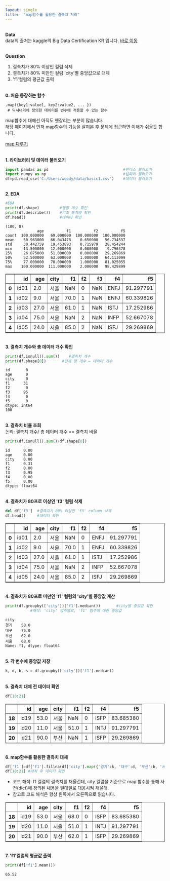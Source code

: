 ```yaml
---
layout: single
title:  "map함수를 활용한 결측치 처리"
---
```


<br/>**Data**<br/>
data의 출처는 kaggle의 Big Data Certification KR 입니다.
[바로 이동](https://www.kaggle.com/code/agileteam/py-t1-3-map-expected-questions/notebook)

<br/>**Question**<br/>

1. 결측치가 80% 이상인 컬럼 삭제
2. 결측치가 80% 미만인 컬럼 'city'별 중앙값으로 대체
3. 'f1'컬럼의 평균값 출력

<br/>**0. 처음 등장하는 함수**<br/>

    .map({key1:value1, key2:value2, ... })   
     # 딕셔너리에 정의한 데이터를 변수에 적용할 수 있는 함수
     
map함수에 대해선 아직도 헷갈리는 부분이 많습니다.<br/>
해당 페이지에서 먼저 map함수의 기능을 살펴본 후 문제에 접근하면 이해가 쉬울듯 합니다.

[map 다루기](https://www.dacon.io/codeshare/586)

<br/>**1. 라이브러리 및 데이터 불러오기**<br/>

```python
import pandas as pd                                 #판다스 불러오기
import numpy as np                                  #넘파이 불러오기
df=pd.read_csv('C:/Users/woody/data/basic1.csv')    #데이터 불러오기
```

<br/>**2. EDA**<br/>

```python
#EDA
print(df.shape)         #행열 개수 확인
print(df.describe())    #기초 통계량 확인
df.head()               #데이터 확인
```

    (100, 8)
                  age          f1          f2          f5
    count  100.000000   69.000000  100.000000  100.000000
    mean    50.963000   66.043478    0.650000   56.734537
    std     30.442759   19.453893    0.715979   28.454244
    min    -13.500000   12.000000    0.000000    9.796378
    25%     26.875000   51.000000    0.000000   29.269869
    50%     52.500000   63.000000    1.000000   64.113099
    75%     77.000000   78.000000    1.000000   81.025055
    max    100.000000  111.000000    2.000000   98.429899
    




</style>
<table border="1" class="dataframe">
  <thead>
    <tr style="text-align: right;">
      <th></th>
      <th>id</th>
      <th>age</th>
      <th>city</th>
      <th>f1</th>
      <th>f2</th>
      <th>f3</th>
      <th>f4</th>
      <th>f5</th>
    </tr>
  </thead>
  <tbody>
    <tr>
      <th>0</th>
      <td>id01</td>
      <td>2.0</td>
      <td>서울</td>
      <td>NaN</td>
      <td>0</td>
      <td>NaN</td>
      <td>ENFJ</td>
      <td>91.297791</td>
    </tr>
    <tr>
      <th>1</th>
      <td>id02</td>
      <td>9.0</td>
      <td>서울</td>
      <td>70.0</td>
      <td>1</td>
      <td>NaN</td>
      <td>ENFJ</td>
      <td>60.339826</td>
    </tr>
    <tr>
      <th>2</th>
      <td>id03</td>
      <td>27.0</td>
      <td>서울</td>
      <td>61.0</td>
      <td>1</td>
      <td>NaN</td>
      <td>ISTJ</td>
      <td>17.252986</td>
    </tr>
    <tr>
      <th>3</th>
      <td>id04</td>
      <td>75.0</td>
      <td>서울</td>
      <td>NaN</td>
      <td>2</td>
      <td>NaN</td>
      <td>INFP</td>
      <td>52.667078</td>
    </tr>
    <tr>
      <th>4</th>
      <td>id05</td>
      <td>24.0</td>
      <td>서울</td>
      <td>85.0</td>
      <td>2</td>
      <td>NaN</td>
      <td>ISFJ</td>
      <td>29.269869</td>
    </tr>
  </tbody>
</table>
</div>


<br/>**3. 결측치 개수와 총 데이터 개수 확인**<br/>

```python
print(df.isnull().sum())    #결측치 개수 
print(df.shape[0])       #전체 행 개수 = 데이터 개수
```

    id       0
    age      0
    city     0
    f1      31
    f2       0
    f3      95
    f4       0
    f5       0
    dtype: int64
    100
    
<br/>**3. 결측치 비율 조회**<br/>
논리: 결측치 개수/ 총 데이터 개수 == 결측치 비율

```python
print(df.isnull().sum()/df.shape[0])  
```

    id      0.00
    age     0.00
    city    0.00
    f1      0.31
    f2      0.00
    f3      0.95
    f4      0.00
    f5      0.00
    dtype: float64
    
<br/>**4. 결측치가 80프로 이상인 'f3' 컬럼 삭제**<br/>

```python
del df['f3']  #결측치가 80% 이상인 'f3' column 삭제
df.head()     #데이터 확인
```



</style>
<table border="1" class="dataframe">
  <thead>
    <tr style="text-align: right;">
      <th></th>
      <th>id</th>
      <th>age</th>
      <th>city</th>
      <th>f1</th>
      <th>f2</th>
      <th>f4</th>
      <th>f5</th>
    </tr>
  </thead>
  <tbody>
    <tr>
      <th>0</th>
      <td>id01</td>
      <td>2.0</td>
      <td>서울</td>
      <td>NaN</td>
      <td>0</td>
      <td>ENFJ</td>
      <td>91.297791</td>
    </tr>
    <tr>
      <th>1</th>
      <td>id02</td>
      <td>9.0</td>
      <td>서울</td>
      <td>70.0</td>
      <td>1</td>
      <td>ENFJ</td>
      <td>60.339826</td>
    </tr>
    <tr>
      <th>2</th>
      <td>id03</td>
      <td>27.0</td>
      <td>서울</td>
      <td>61.0</td>
      <td>1</td>
      <td>ISTJ</td>
      <td>17.252986</td>
    </tr>
    <tr>
      <th>3</th>
      <td>id04</td>
      <td>75.0</td>
      <td>서울</td>
      <td>NaN</td>
      <td>2</td>
      <td>INFP</td>
      <td>52.667078</td>
    </tr>
    <tr>
      <th>4</th>
      <td>id05</td>
      <td>24.0</td>
      <td>서울</td>
      <td>85.0</td>
      <td>2</td>
      <td>ISFJ</td>
      <td>29.269869</td>
    </tr>
  </tbody>
</table>
</div>


<br/>**4. 결측치가 80프로 미만인 'f1' 컬럼의 'city'별 중앙값 계산**<br/>

```python
print(df.groupby(['city'])['f1'].median())       #city별 중앙값 확인
           #해석: 'city' 범주별로, 'f1' 범주에 대한 중앙값
```

    city
    경기    58.0
    대구    75.0
    부산    62.0
    서울    68.0
    Name: f1, dtype: float64
    
<br/>**5. 각 변수에 중앙값 저장**<br/>

```python
k, d, b, s = df.groupby(['city'])['f1'].median()
```

<br/>**5. 결측치 대체 전 데이터 확인**<br/>

```python
df[18:21]
```


</style>
<table border="1" class="dataframe">
  <thead>
    <tr style="text-align: right;">
      <th></th>
      <th>id</th>
      <th>age</th>
      <th>city</th>
      <th>f1</th>
      <th>f2</th>
      <th>f4</th>
      <th>f5</th>
    </tr>
  </thead>
  <tbody>
    <tr>
      <th>18</th>
      <td>id19</td>
      <td>53.0</td>
      <td>서울</td>
      <td>NaN</td>
      <td>0</td>
      <td>ISFP</td>
      <td>83.685380</td>
    </tr>
    <tr>
      <th>19</th>
      <td>id20</td>
      <td>11.0</td>
      <td>서울</td>
      <td>51.0</td>
      <td>1</td>
      <td>INTJ</td>
      <td>91.297791</td>
    </tr>
    <tr>
      <th>20</th>
      <td>id21</td>
      <td>90.0</td>
      <td>부산</td>
      <td>NaN</td>
      <td>1</td>
      <td>ISFP</td>
      <td>29.269869</td>
    </tr>
  </tbody>
</table>
</div>



<br/>**6. map함수를 활용한 결측치 대체**<br/>

```python
df['f1']=df['f1'].fillna(df['city'].map({'경기':k, '대구':d, '부산':b, '서울': s}))
df[18:21] #대치 후 데이터 확인
```
+ 코드 해석: f1 컬럼의 결측치를 채울건데, city 컬럼을 기준으로 map 함수를 통해 사전(dict)에 정의된 내용을 일대일로 대응시켜 채울래.
+ 참고로 코드 해석은 항상 왼쪽에서 오른쪽으로 읽습니다.


</style>
<table border="1" class="dataframe">
  <thead>
    <tr style="text-align: right;">
      <th></th>
      <th>id</th>
      <th>age</th>
      <th>city</th>
      <th>f1</th>
      <th>f2</th>
      <th>f4</th>
      <th>f5</th>
    </tr>
  </thead>
  <tbody>
    <tr>
      <th>18</th>
      <td>id19</td>
      <td>53.0</td>
      <td>서울</td>
      <td>68.0</td>
      <td>0</td>
      <td>ISFP</td>
      <td>83.685380</td>
    </tr>
    <tr>
      <th>19</th>
      <td>id20</td>
      <td>11.0</td>
      <td>서울</td>
      <td>51.0</td>
      <td>1</td>
      <td>INTJ</td>
      <td>91.297791</td>
    </tr>
    <tr>
      <th>20</th>
      <td>id21</td>
      <td>90.0</td>
      <td>부산</td>
      <td>62.0</td>
      <td>1</td>
      <td>ISFP</td>
      <td>29.269869</td>
    </tr>
  </tbody>
</table>
</div>


<br/>**7. 'f1'컬럼의 평균값 출력**<br/>

```python
print(df['f1'].mean())
```

    65.52
    
